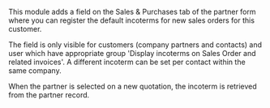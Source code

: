 This module adds a field on the Sales & Purchases tab of the partner
form where you can register the default incoterms for new sales orders
for this customer.

The field is only visible for customers (company partners and contacts)
and user which have appropriate group 'Display incoterms on Sales Order
and related invoices'. A different incoterm can be set per contact
within the same company.

When the partner is selected on a new quotation, the incoterm is
retrieved from the partner record.
